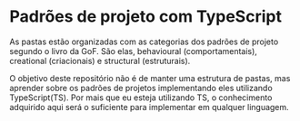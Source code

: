 # Padrões de projeto com TypeScript

As pastas estão organizadas com as categorias dos padrões de projeto segundo o livro da GoF. São elas, behavioural (comportamentais), creational (criacionais) e structural (estruturais).

O objetivo deste repositório não é de manter uma estrutura de pastas, mas aprender sobre os padrões de projetos implementando eles utilizando TypeScript(TS). Por mais que eu esteja utilizando TS, o conhecimento adquirido aqui será o suficiente para implementar em qualquer linguagem.
